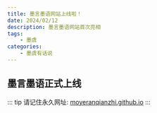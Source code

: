 ```yaml
---
title: 墨言墨语网站上线啦！
date: 2024/02/12
description: 墨言墨语网站首次亮相
tags:
    - 墨虞
categories:
    - 墨虞有话说
---
```


## 墨言墨语正式上线

::: tip
请记住永久网址: [moyeranqianzhi.github.io](https://moyeranqianzhi.github.io)
:::